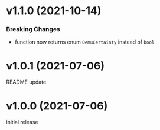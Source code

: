 # v1.1.0 (2021-10-14)
### Breaking Changes
- function now returns enum `QemuCertainty` instead of `bool`

# v1.0.1 (2021-07-06)
README update

# v1.0.0 (2021-07-06)
initial release
